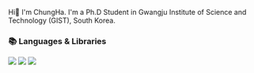 <!-- <div align="center"> -->
 


Hi👋   I'm ChungHa.
I'm a Ph.D Student in Gwangju Institute of Science and Technology (GIST), South Korea.


### 📚 Languages & Libraries
<img src="https://img.shields.io/badge/Python-3776AB?style=flat-square&logo=Python&logoColor=white"/> <img src="https://img.shields.io/badge/JavaScript-F7DF1E?style=flat-square&logo=JavaScript&logoColor=black"/> <img src="https://img.shields.io/badge/Three.js-000000?style=flat-square&logo=Three.js&logoColor=white"/>
